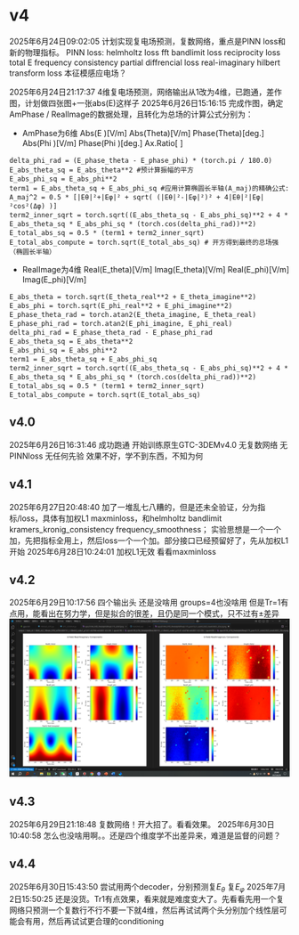 # v4
2025年6月24日09:02:05 计划实现复电场预测，复数网络，重点是PINN loss和新的物理指标。
PINN loss:
helmholtz loss
fft bandlimit loss
reciprocity loss
total E frequency consistency partial diffrencial loss
real-imaginary hilbert transform loss
本征模感应电场？

2025年6月24日21:17:37 4维复电场预测，网络输出从1改为4维，已跑通，差作图，计划做四张图+一张abs(E)这样子
2025年6月26日15:16:15 完成作图，确定AmPhase / RealImage的数据处理，且转化为总场的计算公式分别为：
 - AmPhase为6维     Abs(E )[V/m] Abs(Theta)[V/m] Phase(Theta)[deg.] Abs(Phi )[V/m] Phase(Phi )[deg.] Ax.Ratio[ ]
 ```
delta_phi_rad = (E_phase_theta - E_phase_phi) * (torch.pi / 180.0)
E_abs_theta_sq = E_abs_theta**2 #预计算振幅的平方
E_abs_phi_sq = E_abs_phi**2
term1 = E_abs_theta_sq + E_abs_phi_sq #应用计算椭圆长半轴(A_maj)的精确公式: A_maj^2 = 0.5 * [|Eθ|²+|Eφ|² + sqrt( (|Eθ|²-|Eφ|²)² + 4|Eθ|²|Eφ|²cos²(Δφ) )]
term2_inner_sqrt = torch.sqrt((E_abs_theta_sq - E_abs_phi_sq)**2 + 4 * E_abs_theta_sq * E_abs_phi_sq * (torch.cos(delta_phi_rad))**2)
E_total_abs_sq = 0.5 * (term1 + term2_inner_sqrt)
E_total_abs_compute = torch.sqrt(E_total_abs_sq) # 开方得到最终的总场强（椭圆长半轴）
 ```
 - RealImage为4维   Real(E_theta)[V/m] Imag(E_theta)[V/m] Real(E_phi)[V/m] Imag(E_phi)[V/m]
 ```
E_abs_theta = torch.sqrt(E_theta_real**2 + E_theta_imagine**2)
E_abs_phi = torch.sqrt(E_phi_real**2 + E_phi_imagine**2)
E_phase_theta_rad = torch.atan2(E_theta_imagine, E_theta_real)
E_phase_phi_rad = torch.atan2(E_phi_imagine, E_phi_real)
delta_phi_rad = E_phase_theta_rad - E_phase_phi_rad
E_abs_theta_sq = E_abs_theta**2
E_abs_phi_sq = E_abs_phi**2
term1 = E_abs_theta_sq + E_abs_phi_sq
term2_inner_sqrt = torch.sqrt((E_abs_theta_sq - E_abs_phi_sq)**2 + 4 * E_abs_theta_sq * E_abs_phi_sq * (torch.cos(delta_phi_rad))**2)
E_total_abs_sq = 0.5 * (term1 + term2_inner_sqrt)
E_total_abs_compute = torch.sqrt(E_total_abs_sq)
 ```

## v4.0
2025年6月26日16:31:46 成功跑通 开始训练原生GTC-3DEMv4.0 无复数网络 无PINNloss 无任何先验
效果不好，学不到东西，不知为何

## v4.1
2025年6月27日20:48:40 加了一堆乱七八糟的，但是还未全验证，分为指标/loss，具体有加权L1 maxminloss，和helmholtz bandlimit kramers_kronig_consistency frequency_smoothness；
实验思想是一个一个加，先把指标全用上，然后loss一个一个加。部分接口已经预留好了，先从加权L1开始
2025年6月28日10:24:01 加权L1无效 看看maxminloss

## v4.2
2025年6月29日10:17:56 四个输出头
还是没啥用 groups=4也没啥用 但是Tr=1有点用，能看出在努力学，但是拟合的很差，且仍是同一个模式，只不过有±差异
![alt text](ref/c4fb4848bff8c71bc18dab7f92768ecb.jpeg)

## v4.3
2025年6月29日21:18:48 复数网络！开大招了。看看效果。
2025年6月30日10:40:58 怎么也没啥用啊。。还是四个维度学不出差异来，难道是监督的问题？

## v4.4
2025年6月30日15:43:50 尝试用两个decoder，分别预测复$E_{θ}$ 复$E_{φ}$
2025年7月2日15:50:25 还是没货。Tr1有点效果，看来就是难度变大了。先看看先用一个复网络只预测一个复数行不行不要一下就4维，然后再试试两个头分别加个线性层可能会有用，然后再试试更合理的conditioning

